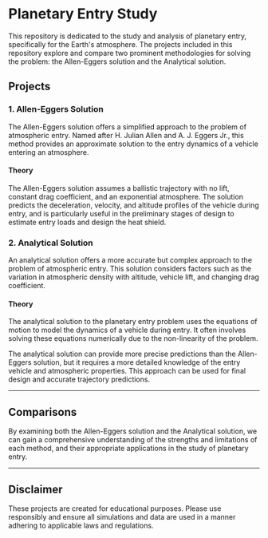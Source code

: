 # Planetary Entry Study

This repository is dedicated to the study and analysis of planetary entry, specifically for the Earth's atmosphere. The projects included in this repository explore and compare two prominent methodologies for solving the problem: the Allen-Eggers solution and the Analytical solution.

## Projects

### 1. Allen-Eggers Solution

The Allen-Eggers solution offers a simplified approach to the problem of atmospheric entry. Named after H. Julian Allen and A. J. Eggers Jr., this method provides an approximate solution to the entry dynamics of a vehicle entering an atmosphere.

#### Theory

The Allen-Eggers solution assumes a ballistic trajectory with no lift, constant drag coefficient, and an exponential atmosphere. The solution predicts the deceleration, velocity, and altitude profiles of the vehicle during entry, and is particularly useful in the preliminary stages of design to estimate entry loads and design the heat shield.

### 2. Analytical Solution

An analytical solution offers a more accurate but complex approach to the problem of atmospheric entry. This solution considers factors such as the variation in atmospheric density with altitude, vehicle lift, and changing drag coefficient.

#### Theory

The analytical solution to the planetary entry problem uses the equations of motion to model the dynamics of a vehicle during entry. It often involves solving these equations numerically due to the non-linearity of the problem.

The analytical solution can provide more precise predictions than the Allen-Eggers solution, but it requires a more detailed knowledge of the entry vehicle and atmospheric properties. This approach can be used for final design and accurate trajectory predictions.

---

## Comparisons

By examining both the Allen-Eggers solution and the Analytical solution, we can gain a comprehensive understanding of the strengths and limitations of each method, and their appropriate applications in the study of planetary entry.

---

## Disclaimer

These projects are created for educational purposes. Please use responsibly and ensure all simulations and data are used in a manner adhering to applicable laws and regulations.

